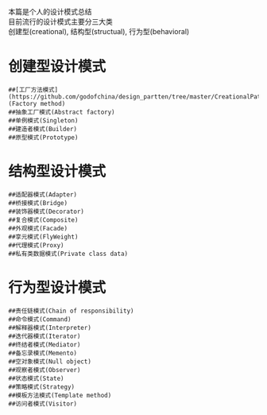 本篇是个人的设计模式总结  
目前流行的设计模式主要分三大类  
创建型(creational), 结构型(structual), 行为型(behavioral)

# 创建型设计模式
	##[工厂方法模式](https://github.com/godofchina/design_partten/tree/master/CreationalPattern/Factory)(Factory method)
	##抽象工厂模式(Abstract factory)
	##单例模式(Singleton)
	##建造者模式(Builder)
	##原型模式(Prototype)
# 结构型设计模式
	##适配器模式(Adapter)
	##桥接模式(Bridge)
	##装饰器模式(Decorator)
	##复合模式(Composite)
	##外观模式(Facade)
	##享元模式(FlyWeight)
	##代理模式(Proxy)
	##私有类数据模式(Private class data)
# 行为型设计模式
	##责任链模式(Chain of responsibility)
	##命令模式(Command)
	##解释器模式(Interpreter)
	##迭代器模式(Iterator)
	##终结者模式(Mediator)
	##备忘录模式(Memento)
	##空对象模式(Null object)
	##观察者模式(Observer)
	##状态模式(State)
	##策略模式(Strategy)
	##模板方法模式(Template method)
	##访问者模式(Visitor)
